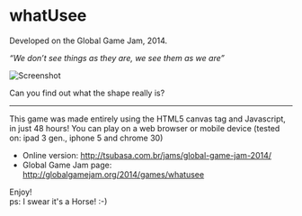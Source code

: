 whatUsee
========

Developed on the Global Game Jam, 2014.

*“We don’t see things as they are, we see them as we are”*

![Screenshot](http://tsubasa.com.br/.blog/wp-content/uploads/2014/01/ggj14screenshot.png)

Can you find out what the shape really is?
<hr/>
This game was made entirely using the HTML5 canvas tag and Javascript, in just 48 hours!
You can play on a web browser or mobile device (tested on: ipad 3 gen., iphone 5 and chrome 30)

- Online version: http://tsubasa.com.br/jams/global-game-jam-2014/
- Global Game Jam page: http://globalgamejam.org/2014/games/whatusee

Enjoy!
<br/>
ps: I swear it's a Horse! :-)
